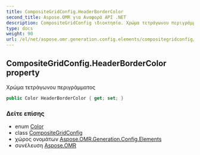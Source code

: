 ```yaml
---
title: CompositeGridConfig.HeaderBorderColor
second_title: Aspose.OMR για Αναφορά API .NET
description: CompositeGridConfig ιδιοκτησία. Χρώμα τετράγωνου περιγράμματος
type: docs
weight: 90
url: /el/net/aspose.omr.generation.config.elements/compositegridconfig/headerbordercolor/
---
```

## CompositeGridConfig.HeaderBorderColor property

Χρώμα τετράγωνου περιγράμματος

```csharp
public Color HeaderBorderColor { get; set; }
```

### Δείτε επίσης

* enum [Color](../../../aspose.omr.generation/color/)
* class [CompositeGridConfig](../)
* χώρος ονομάτων [Aspose.OMR.Generation.Config.Elements](../../compositegridconfig/)
* συνέλευση [Aspose.OMR](../../../)


